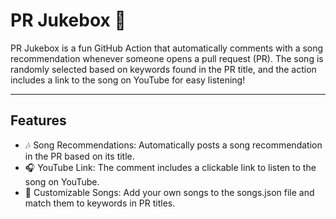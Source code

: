 # PR Jukebox 🎵
PR Jukebox is a fun GitHub Action that automatically comments with a song recommendation whenever someone opens a pull request (PR). The song is randomly selected based on keywords found in the PR title, and the action includes a link to the song on YouTube for easy listening!

--- 
## Features
* 🎶 Song Recommendations: Automatically posts a song recommendation in the PR based on its title.
* 🎧 YouTube Link: The comment includes a clickable link to listen to the song on YouTube.
* 🎤 Customizable Songs: Add your own songs to the songs.json file and match them to keywords in PR titles.